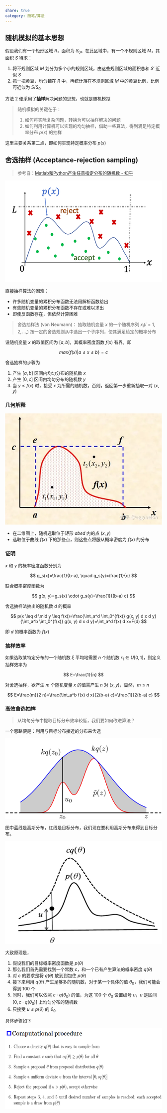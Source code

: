 ```yaml
---
share: true
category: 随笔/算法
---
```


## 随机模拟的基本思想

假设我们有一个矩形区域 $R$，面积为 $S_{0}$。在此区域中，有一个不规则区域 $M$，其面积 $S$ 待求：

1. 将不规则区域 $M$ 划分为多个小的规则区域，由这些规则区域的面积总和 $S'$ 近似 $S$
2. 抓一把黄豆，均匀铺在 $R$ 中，再统计落在不规则区域 $M$ 中的黄豆比例，比例可近似为 $S/S_{0}$

方法 2 便采用了**抽样**解决问题的思想，也就是随机模拟

> 随机模拟的关键在于：
> 1. 如何将实际复杂问题，转换为可以抽样解决的问题
> 2. 如何利用计算机可以实现的均匀抽样，借助一些算法，得到满足特定概率分布 $p(x)$ 的抽样

这里主要关系第二点，即如何实现特定概率分布 $p(x)$

## 舍选抽样 (Acceptance-rejection sampling)

> 参考自：[Matlab和Python产生任意指定分布的随机数 - 知乎](https://zhuanlan.zhihu.com/p/405066589)

![image_1_20230810104820.png](../../assets/img/image_1_20230810104820.png)

直接抽样算法的困难：
- 许多随机变量的累积分布函数无法用解析函数给出
- 有些随机变量的累积分布函数不存在或难以求出
- 即使反函数存在，但依然计算困难

> 舍选抽样法 (von Neumann)： 抽取随机变量 $x$ 的一个随机序列 $x_{i}(i=1,2,\dots,)$ 按一定的舍选规则从中选出一个子序列，使其满足给定的概率分布

设随机变量 $x$ 的取值区间为 $[a,b]$，其概率密度函数 $f(x)$ 有界，即

$$
max\{f(x)|a\leq x \leq b\} = c
$$

舍选抽样的步骤为

1. 产生 $[a,b]$ 区间内均匀分布的随机数 $x$
2. 产生 $[0,c]$ 区间内均匀分布的随机数 $y$
3. 当 $y\leq f(x)$ 时，接受 $x$ 为所需的随机数，否则，返回第一步重新抽取一对 $(x,y)$

### 几何解释

![image_2_20230810104820.webp](../../assets/img/image_2_20230810104820.webp)

- 在二维图上，随机选取位于矩形 $abed$ 内的点 $(x,y)$
- 选取位于曲线 $f(x)$ 下的那些点，则这些点将服从概率密度为 $f(x)$ 的分布

### 证明

$x$ 和 $y$ 的概率密度函数分别为

$$
g_s(x)=\frac{1}{b-a}, \quad g_s(y)=\frac{1}{c}
$$

联合概率密度函数为

$$
g(x, y)=g_s(x) \cdot g_s(y)=\frac{1}{(b-a) c}
$$

舍选抽样法抽出的随机数 $d$ 的概率

$$
p(x \leq d \mid y \leq f(x))=\frac{\int_a^d \int_0^{f(x)} g(x, y) d x d y}{\int_a^b \int_0^{f(x)} g(x, y) d x d y}=\int_a^d f(x) d x=F(d)
$$

即 $d$ 的概率函数为 $f(x)$

### 抽样效率

如果选取某特定分布的一个随机数 $\xi$ 平均地需要 $n$ 个随机数 $r_1 \in U[0,1]$，则定义抽样效率为

$$
E=\frac{1}{n}
$$

对舍选抽样，欲产生 $m$ 个随机变量 $x$ 的值需产生 $n$ 对 $(x,y)$，显然，$m\leq n$

$$
E=\frac{m}{2 n}=\frac{\int_a^b f(x) d x}{2(b-a) c}=\frac{1}{2(b-a) c}
$$

### 高效舍选抽样

> 从均匀分布中提取目标分布效率较低，我们要如何改进算法？

一个思路便是：利用与目标分布接近的分布来舍选

![image_3_20230810104820.png](../../assets/img/image_3_20230810104820.png)

图中蓝线是高斯分布，红线是目标分布，我们现在要利用高斯分布来得到目标分布。

![image_4_20230810104820.png](../../assets/img/image_4_20230810104820.png)

大致原理是，

1. 假设我们的目标概率密度函数是 $p(\theta)$ 
2. 那么我们首先需要找到一个常数 $c$，和一个已有产生算法的概率密度 $q(\theta)$
3. 对 $c$ 的要求是将 $q(\theta)$ 放到到包住 $p(\theta)$
4. 接下来利用 $q(\theta)$ 产生足够多的随机数，对于某一个具体的值 $\theta_{0}$，我们可能会得到 100 个
5. 同时，我们可以依照 $c\cdot q(\theta_{0})$ 的值，为这 100 个 $\theta_{0}$ 设置编号 $u$，$u$ 是区间 $[0,c\cdot q(\theta_{0})]$ 上均匀分布的随机数
6. 只接受 $u\leq p(\theta)$ 的 $\theta_{0}$

具体步骤如下

![image_5_20230810104820.png](../../assets/img/image_5_20230810104820.png)